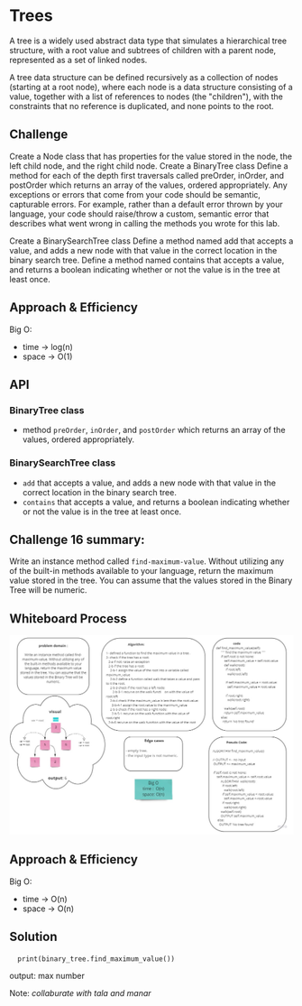 # Trees
<!-- Short summary or background information -->
A tree is a widely used abstract data type that simulates a hierarchical tree structure, with a root value and subtrees of children with a parent node, represented as a set of linked nodes.

A tree data structure can be defined recursively as a collection of nodes (starting at a root node), where each node is a data structure consisting of a value, together with a list of references to nodes (the "children"), with the constraints that no reference is duplicated, and none points to the root.

## Challenge
<!-- Description of the challenge -->
Create a Node class that has properties for the value stored in the node, the left child node, and the right child node.
Create a BinaryTree class
Define a method for each of the depth first traversals called preOrder, inOrder, and postOrder which returns an array of the values, ordered appropriately.
Any exceptions or errors that come from your code should be semantic, capturable errors. For example, rather than a default error thrown by your language, your code should raise/throw a custom, semantic error that describes what went wrong in calling the methods you wrote for this lab.

Create a BinarySearchTree class
Define a method named add that accepts a value, and adds a new node with that value in the correct location in the binary search tree.
Define a method named contains that accepts a value, and returns a boolean indicating whether or not the value is in the tree at least once.

## Approach & Efficiency
<!-- What approach did you take? Why? What is the Big O space/time for this approach? -->
Big O:
- time -> log(n)
- space -> O(1)

## API
<!-- Description of each method publicly available in each of your trees -->
### BinaryTree class
- method `preOrder`, `inOrder`, and `postOrder` which returns an array of the values, ordered appropriately.

### BinarySearchTree class
- `add` that accepts a value, and adds a new node with that value in the correct location in the binary search tree.
- `contains` that accepts a value, and returns a boolean indicating whether or not the value is in the tree at least once.


## Challenge 16 summary:
<!-- Description of the challenge -->
Write an instance method called `find-maximum-value`. Without utilizing any of the built-in methods available to your language, return the maximum value stored in the tree. You can assume that the values stored in the Binary Tree will be numeric.

## Whiteboard Process
<!-- Embedded whiteboard image -->
![find-maximum-binary-tree](../../challenges/assets/find-maximum-binary-tree.jpg)

## Approach & Efficiency
<!-- What approach did you take? Why? What is the Big O space/time for this approach? -->
Big O:
- time -> O(n)
- space -> O(n)

## Solution
<!-- Show how to run your code, and examples of it in action -->

```
  print(binary_tree.find_maximum_value())
```
output: max number


Note: *collaburate with tala and manar*